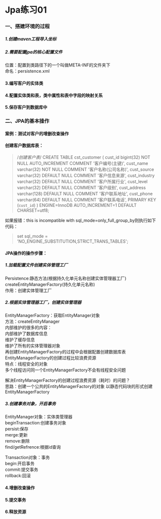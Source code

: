 Jpa练习01
====
### 一、搭建环境的过程
##### 1.创建maven工程导入坐标  
##### 2.需要配置jpa的核心配置文件  
位置：配置到类路径下的一个叫做META-INF的文件夹下  
命名：persistence.xml  
#### 3.编写客户的实体类 
#### 4.配置实体类和表，类中属性和表中字段的映射关系  
#### 5.保存客户到数据库中

### 二、JPA的基本操作
#### 案例：测试对客户的增删改查操作  
#### 创建客户数据库表： 
>/*创建客户表*/
     CREATE TABLE cst_customer (
       cust_id bigint(32) NOT NULL AUTO_INCREMENT COMMENT '客户编号(主键)',
       cust_name varchar(32) NOT NULL COMMENT '客户名称(公司名称)',
       cust_source varchar(32) DEFAULT NULL COMMENT '客户信息来源',
       cust_industry varchar(32) DEFAULT NULL COMMENT '客户所属行业',
       cust_level varchar(32) DEFAULT NULL COMMENT '客户级别',
       cust_address varchar(128) DEFAULT NULL COMMENT '客户联系地址',
       cust_phone varchar(64) DEFAULT NULL COMMENT '客户联系电话',
       PRIMARY KEY (`cust_id`)
     ) ENGINE=InnoDB AUTO_INCREMENT=1 DEFAULT CHARSET=utf8;
>  
如果报错：this is incompatible with sql_mode=only_full_group_by则执行如下代码：    
>set sql_mode = 'NO_ENGINE_SUBSTITUTION,STRICT_TRANS_TABLES';
#### JPA操作的操作步骤：
##### 1.加载配置文件创建实体管理工厂  
Persistence:静态方法(根据持久化单元名称创建实体管理器工厂)  
  createEntityManagerFactory(持久化单元名称)  
作用：创建实体管理工厂  
##### 2.根据实体管理器工厂，创建实体管理器  
EntityManagerFactory：获取EntityManager对象  
方法：createEntityManager  
内部维护的很多的内容：  
  内部维护了数据库信息  
  维护了缓存信息  
  维护了所有的实体管理器对象  
  再创建EntityManagerFactory的过程中会根据配置创建数据库表  
EntityManagerFactory的创建过程比较浪费资源  
特点：线程安全的对象  
多个线程访问同一个EntityManagerFactory不会有线程安全问题  

解决EntityManagerFactory的创建过程浪费资源（耗时）的问题？  
思路：创建一个公共的EntityManagerFactory的对象 
  以静态代码块的形式创建EntityManagerFactory  

##### 3.创建事务对象，开启事务
  EntityManager对象：实体类管理器  
  beginTransaction:创建事务对象  
    persist:保存  
    merge:更新  
    remove:删除  
    find/getRefrence:根据id查询  
  
  Transaction对象：事务  
     begin:开启事务  
     commit:提交事务  
     rollback:回滚  
#### 4.增删改查操作
#### 5.提交事务
#### 6.释放资源  
